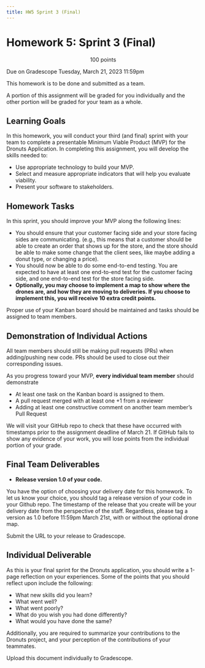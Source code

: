 ```yaml
---
title: HW5 Sprint 3 (Final)
---
```



# Homework 5: Sprint 3 (Final)


<p style="text-align: center;">
100 points<br/>  

Due on Gradescope Tuesday, March 21, 2023 11:59pm<br/>

This homework is to be done and submitted as a team.<br/>

A portion of this assignment will be graded for you individually and the other portion will be graded for your team as a whole.<br/>
</p>

## Learning Goals

In this homework, you will conduct your third (and final) sprint with your team to complete a presentable Minimum Viable Product (MVP) for the Dronuts Application. In completing this assignment, you will develop the skills needed to:

- Use appropriate technology to build your MVP.
- Select and measure appropriate indicators that will help you evaluate viability.
- Present your software to stakeholders.

## Homework Tasks

In this sprint, you should improve your MVP along the following lines:

- You should ensure that your customer facing side and your store facing sides are communicating. (e.g., this means that a customer should be able to create an order that shows up for the store, and the store should be able to make some change that the client sees, like maybe adding a donut type, or changing a price).
- You should now be able to do some end-to-end testing. You are expected to have at least one end-to-end test for the customer facing side, and one end-to-end test for the store facing side.
- **Optionally, you may choose to implement a map to show where the drones are, and how they are moving to deliveries. If you choose to implement this, you will receive 10 extra credit points.**

Proper use of your Kanban board should be maintained and tasks should be assigned to team members. 

## Demonstration of Individual Actions

All team members should still be making pull requests (PRs) when adding/pushing new code. PRs should be used to close out their corresponding issues. 

As you progress toward your MVP, **every individual team member** should demonstrate

- At least one task on the Kanban board is assigned to them.
- A pull request merged with at least one +1 from a reviewer
- Adding at least one constructive comment on another team member’s Pull Request

We will visit your GitHub repo to check that these have occurred with timestamps prior to the assignment deadline of March 21. If GitHub fails to show any evidence of your work, you will lose points from the individual portion of your grade.

## Final Team Deliverables 

- **Release version 1.0 of your code.**

You have the option of choosing your delivery date for this homework.  To let us know your choice, you should tag a release version of your code in your Github repo.  The timestamp of the release that you create will be your delivery date from the perspective of the staff.  Regardless, please tag a version as 1.0 before 11:59pm March 21st, with or without the optional drone map.

Submit the URL to your release to Gradescope.


## Individual Deliverable

As this is your final sprint for the Dronuts application, you should write a 1-page reflection on your experiences. Some of the points that you should reflect upon include the following:

- What new skills did you learn? 
- What went well?
- What went poorly?
- What do you wish you had done differently? 
- What would you have done the same?

Additionally, you are required to summarize your contributions to the Dronuts project, and your perception of the contributions of your teammates. 

Upload this document individually to Gradescope.
